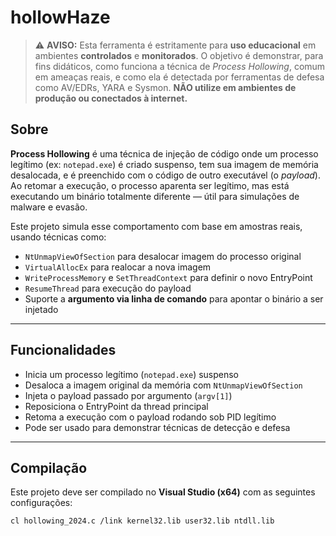# hollowHaze 

> ⚠️ **AVISO:** Esta ferramenta é estritamente para **uso educacional** em ambientes **controlados** e **monitorados**. O objetivo é demonstrar, para fins didáticos, como funciona a técnica de *Process Hollowing*, comum em ameaças reais, e como ela é detectada por ferramentas de defesa como AV/EDRs, YARA e Sysmon. **NÃO utilize em ambientes de produção ou conectados à internet.**

## Sobre

**Process Hollowing** é uma técnica de injeção de código onde um processo legítimo (ex: `notepad.exe`) é criado suspenso, tem sua imagem de memória desalocada, e é preenchido com o código de outro executável (o *payload*). Ao retomar a execução, o processo aparenta ser legítimo, mas está executando um binário totalmente diferente — útil para simulações de malware e evasão.

Este projeto simula esse comportamento com base em amostras reais, usando técnicas como:

- `NtUnmapViewOfSection` para desalocar imagem do processo original  
- `VirtualAllocEx` para realocar a nova imagem  
- `WriteProcessMemory` e `SetThreadContext` para definir o novo EntryPoint  
- `ResumeThread` para execução do payload  
- Suporte a **argumento via linha de comando** para apontar o binário a ser injetado

---

## Funcionalidades

- Inicia um processo legítimo (`notepad.exe`) suspenso  
- Desaloca a imagem original da memória com `NtUnmapViewOfSection`  
- Injeta o payload passado por argumento (`argv[1]`)  
- Reposiciona o EntryPoint da thread principal  
- Retoma a execução com o payload rodando sob PID legítimo  
- Pode ser usado para demonstrar técnicas de detecção e defesa

---

## Compilação

Este projeto deve ser compilado no **Visual Studio (x64)** com as seguintes configurações:

```bash
cl hollowing_2024.c /link kernel32.lib user32.lib ntdll.lib
